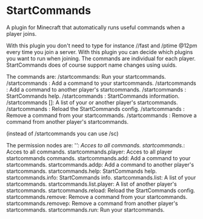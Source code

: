 # StartCommands

A plugin for Minecraft that automatically runs useful commands when a player joins.

With this plugin you don't need to type for instance //fast and /ptime @12pm every time you join a server. With this plugin you can decide which plugins you want to run when joining. The commands are individual for each player. StartCommands does of course support name changes using uuids. 

The commands are:
/startcommands: Run your startcommands.
/startcommands <add> <command>: Add a command to your startcommands.
/startcommands <addp> <player> <command>: Add a command to another player's startcommands.
/startcommands <help>: StartCommands help.
/startcommands <info>: StartCommands information.
/startcommands <list> [<player>]: A list of your or another player's startcommands.
/startcommands <reload>: Reload the StartCommands config.
/startcommands <remove> <command>: Remove a command from your startcommands.
/startcommands <removep> <player> <command>: Remove a command from another player's startcommands.

(instead of /startcommands you can use /sc)

The permission nodes are:
'*': Acces to all commands.
startcommands.*: Acces to all commands.
startcommands.player: Acces to all player startcommands commands.
startcommands.add: Add a command to your startcommands.
startcommands.addp: Add a command to another player's startcommands.
startcommands.help: StartCommands help.
startcommands.info: StartCommands info.
startcommands.list: A list of your startcommands.
startcommands.list.player: A list of another player's startcommands.
startcommands.reload: Reload the StartCommands config.
startcommands.remove: Remove a command from your startcommands.
startcommands.removep: Remove a command from another player's startcommands.
startcommands.run: Run your startcommands.
